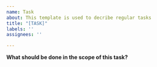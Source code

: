 ```yaml
---
name: Task
about: This template is used to decribe regular tasks
title: "[TASK]"
labels: ''
assignees: ''

---
```


**What should be done in the scope of this task?**
